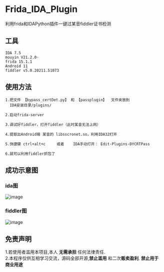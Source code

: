 # Frida_IDA_Plugin
利用frida和IDAPython插件一键过某音fiddler证书检测


## 工具
```
IDA 7.5 
mouyin V21.2.0-
frida 15.1.1
Android 11
fiddler v5.0.20211.51073
```


## 使用方法

```
1.把文件 【bypass_certDet.py】 和 【passplugin】  文件夹放到
  IDA安装目录/plugins/
  
2.启动frida-server

3.调试好fiddler，打开fiddler（此时某音无法上网）

4.提取出Android端 某音的 libsscronet.so，利用IDA32打开

5.快捷键 ctrl+alt+c     或者    IDA手动打开： Edit-Plugins-DYCRTPass 

6.就可以利用fiddler抓包了
```

## 成功示意图
### ida图
![image](https://user-images.githubusercontent.com/50468890/180230296-e18b49e0-bd6c-4ce8-bd26-14eee6dc29f7.png)



### fiddler图
![image](https://user-images.githubusercontent.com/50468890/180229714-c13ad00f-25f4-42f1-88e0-9b38b4d76d2f.png)


## 免责声明
1.若使用者滥用本项目,本人 **无需承担** 任何法律责任.<br />
2.本程序仅供互相学习交流，源码全部开源,**禁止滥用** 和二次**贩卖盈利**. **禁止用于商业用途**


